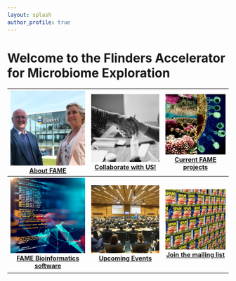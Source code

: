 ```yaml
---
layout: splash
author_profile: true
---
```


# Welcome to the Flinders Accelerator for Microbiome Exploration

<table style="margin-left: auto; margin-right: auto;">
<tr>
<th><a href="/about/"><img src="/assets/images/about.jpg" style="width: 400px;"><br>About FAME</a></th>
<th><a href="/collaborate"><img src="/assets/images/collaborate.jpg" style="width: 400px;"><br>Collaborate with US!</a></th>
<th><a href="/projects/"><img src="/assets/images/projects.png" style="width: 400px;"><br>Current FAME projects</a></th>
</tr>
<tr>
<th><a href="/software/"><img src="/assets/images/software.jpg" style="width: 400px;"><br>FAME Bioinformatics software</a></th>
<th><a href="/events/"><img src="/assets/images/Symposium.jpg" style="width: 400px;"><br>Upcoming Events</a></th>
<th><a href="/follow-us/"><img src="/assets/images/spam.jpg" style="width: 400px;"><br>Join the mailing list</a></th>
</tr>
<td>